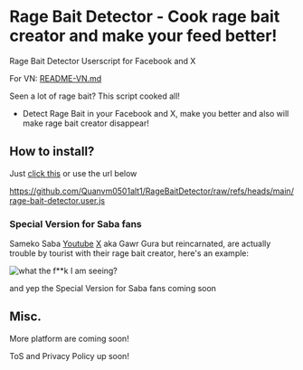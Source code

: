 # Rage Bait Detector - Cook rage bait creator and make your feed better!
Rage Bait Detector Userscript for Facebook and X

For VN: [README-VN.md](https://github.com/Quanvm0501alt1/RageBaitDetector/blob/main/README-VN.md)

Seen a lot of rage bait? This script cooked all!
- Detect Rage Bait in your Facebook and X, make you better and also will make rage bait creator disappear!
## How to install?
Just [click this](https://github.com/Quanvm0501alt1/RageBaitDetector/raw/refs/heads/main/rage-bait-detector.user.js) or use the url below

https://github.com/Quanvm0501alt1/RageBaitDetector/raw/refs/heads/main/rage-bait-detector.user.js
### Special Version for Saba fans
Sameko Saba [Youtube](https://www.youtube.com/@SamekoSaba) [X](https://x.com/samekosaba) aka Gawr Gura but reincarnated, are actually trouble by tourist with their rage bait creator, here's an example:

![what the f**k I am seeing?](https://github.com/user-attachments/assets/544f2a21-df8a-4348-9b18-271f25293e71)

and yep the Special Version for Saba fans coming soon

## Misc.
More platform are coming soon!

ToS and Privacy Policy up soon!

